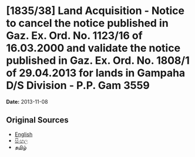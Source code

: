 # [1835/38] Land Acquisition - Notice to cancel the notice published in Gaz. Ex. Ord. No. 1123/16 of 16.03.2000 and validate the notice published in Gaz. Ex. Ord. No. 1808/1 of 29.04.2013 for lands in Gampaha D/S Division - P.P. Gam 3559

**Date:** 2013-11-08

## Original Sources

- [English](https://documents.gov.lk/view/extra-gazettes/2013/11/1835-38_E.pdf)
- [සිංහල](https://documents.gov.lk/view/extra-gazettes/2013/11/1835-38_S.pdf)
- [தமிழ்](https://documents.gov.lk/view/extra-gazettes/2013/11/1835-38_T.pdf)
